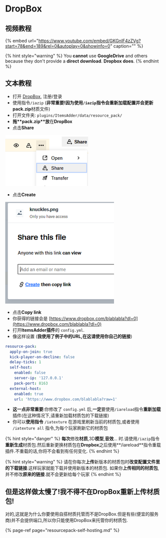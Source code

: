 # DropBox

## 视频教程

{% embed url="https://www.youtube.com/embed/GKGnlF4zZVg?start=78&end=189&rel=0&autoplay=0&showinfo=0" caption="" %}

{% hint style="warning" %}
You **cannot** use **GoogleDrive** and others because they don't provide a **direct download**. **Dropbox does**.
{% endhint %}

## 文本教程

* 打开 [DropBox](https://dropbox.com/), 注册/登录
* 使用指令`/iazip` \(**非常重要!**因为使用`/iazip`指令会重新加载配置并会更新**pack.zip**材质文件\)
* 打开文件夹: `plugins/ItemsAdder/data/resource_pack/`
* **拖\*\***pack.zip**\*\*放**在**DropBox**
* 点击**Share**

![](../../.gitbook/assets/immagine%20%2825%29.png)

* 点击**Create**

![](../../.gitbook/assets/immagine%20%2824%29.png)

* 点击**Copy link**
* 你获得的链接会是 [https://www.dropbox.com/blablabla?dl=0](https://www.dropbox.com/blablabla?dl=0) 
* 打开**ItemsAdder插件**的 `config.yml`.
* 像这样设置 \(**我使用了例子中的URL,在这请使用你自己的链接**\)

```yaml
resource-pack:
  apply-on-join: true
  kick-player-on-decline: false
  delay-ticks: 1
  self-host:
    enabled: false
    server-ip: '127.0.0.1'
    pack-port: 8163
  external-host:
    enabled: true
    url: 'https://www.dropbox.com/blablabla?raw=1'
```

* **这一点非常重要**:你修改了 `config.yml` 后,**一定**要使用`/iareload`指令**重新加载**插件\(在这种情况下,请重新加载材质包的下载链接\)
* 你可以**使用指令** `/iatexture` 在游戏里刷新当前的材质包,或者使用 `/iatexture all` 指令,为每个玩家刷新它的材质包

{% hint style="danger" %}
**每次**修改**材质**,3D**模型**,**音效**... 时.请使用`/iazip`指令**重新生成**材质包.然后重新更换材质包在**Dropbox**之后使用**/iareload**指令重载插件.不重载的话,你将不会看到有任何变化.
{% endhint %}

{% hint style="warning" %}
请在你每次**上传**新版本的材质包时**改变配置文件里的下载链接**.这样玩家就能下载并使用新版本的材质包. 如果你**上传相同的材质包**,并不修改**原来的链接**.就不会更新给每个玩家
{% endhint %}

## 但是这样做太慢了!我不得不在DropBox重新上传材质包!

对的,这就是为什么你要使用自搭材质托管而不是DropBox.但是有些\(便宜的服务商\)并不会提供端口,所以你只能使用DropBox来托管你的材质包.

{% page-ref page="resourcepack-self-hosting.md" %}

